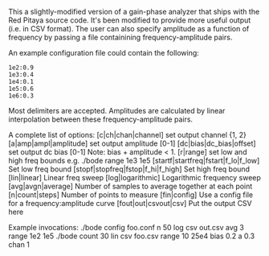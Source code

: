 This a slightly-modified version of a gain-phase analyzer
that ships with the Red Pitaya source code. It's been modified
to provide more useful output (i.e. in CSV format). The user
can also specify amplitude as a function of frequency by passing
a file containining frequency-amplitude pairs.

An example configuration file could contain the following:

	1e2:0.9
	1e3:0.4
	1e4:0.1
	1e5:0.6
	1e6:0.3

Most delimiters are accepted. Amplitudes are calculated by linear
interpolation between these frequency-amplitude pairs.

A complete list of options:
    [c|ch|chan|channel]                  set output channel {1, 2}
    [a|amp|ampl|amplitude]               set output amplitude [0-1]
    [dc|bias|dc_bias|offset]             set output dc bias [0-1]
                                         Note: bias + amplitude < 1.
    [r|range]                            set low and high freq bounds
                                         e.g. ./bode range 1e3 1e5
    [startf|startfreq|fstart|f_lo|f_low] Set low freq bound
    [stopf|stopfreq|fstop|f_hi|f_high]   Set high freq bound
    [lin|linear]                         Linear freq sweep
    [log|logarithmic]                    Logarithmic frequency sweep
    [avg|avgn|average]                   Number of samples to average together
    	     			         at each point
    [n|count|steps]                      Number of points to measure
    [fin|config]                         Use a config file for a frequency:amplitude
    				         curve
    [fout|out|csvout|csv]                Put the output CSV here

Example invocations:
./bode config foo.conf n 50 log csv out.csv avg 3 range 1e2 1e5
./bode count 30 lin csv foo.csv range 10 25e4 bias 0.2 a 0.3 chan 1
